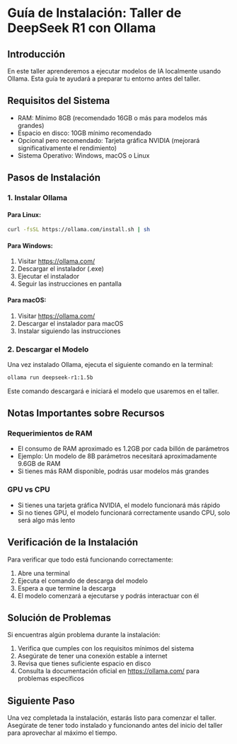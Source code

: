 # Guía de Instalación: Taller de DeepSeek R1 con Ollama

## Introducción
En este taller aprenderemos a ejecutar modelos de IA localmente usando Ollama. Esta guía te ayudará a preparar tu entorno antes del taller.

## Requisitos del Sistema
- RAM: Mínimo 8GB (recomendado 16GB o más para modelos más grandes)
- Espacio en disco: 10GB mínimo recomendado
- Opcional pero recomendado: Tarjeta gráfica NVIDIA (mejorará significativamente el rendimiento)
- Sistema Operativo: Windows, macOS o Linux

## Pasos de Instalación

### 1. Instalar Ollama

#### Para Linux:
```bash
curl -fsSL https://ollama.com/install.sh | sh
```

#### Para Windows:
1. Visitar https://ollama.com/
2. Descargar el instalador (.exe)
3. Ejecutar el instalador
4. Seguir las instrucciones en pantalla

#### Para macOS:
1. Visitar https://ollama.com/
2. Descargar el instalador para macOS
3. Instalar siguiendo las instrucciones

### 2. Descargar el Modelo

Una vez instalado Ollama, ejecuta el siguiente comando en la terminal:

```bash
ollama run deepseek-r1:1.5b
```

Este comando descargará e iniciará el modelo que usaremos en el taller.

## Notas Importantes sobre Recursos

### Requerimientos de RAM
- El consumo de RAM aproximado es 1.2GB por cada billón de parámetros
- Ejemplo: Un modelo de 8B parámetros necesitará aproximadamente 9.6GB de RAM
- Si tienes más RAM disponible, podrás usar modelos más grandes

### GPU vs CPU
- Si tienes una tarjeta gráfica NVIDIA, el modelo funcionará más rápido
- Si no tienes GPU, el modelo funcionará correctamente usando CPU, solo será algo más lento

## Verificación de la Instalación
Para verificar que todo está funcionando correctamente:
1. Abre una terminal
2. Ejecuta el comando de descarga del modelo
3. Espera a que termine la descarga
4. El modelo comenzará a ejecutarse y podrás interactuar con él

## Solución de Problemas
Si encuentras algún problema durante la instalación:
1. Verifica que cumples con los requisitos mínimos del sistema
2. Asegúrate de tener una conexión estable a internet
3. Revisa que tienes suficiente espacio en disco
4. Consulta la documentación oficial en https://ollama.com/ para problemas específicos

## Siguiente Paso
Una vez completada la instalación, estarás listo para comenzar el taller. Asegúrate de tener todo instalado y funcionando antes del inicio del taller para aprovechar al máximo el tiempo.
